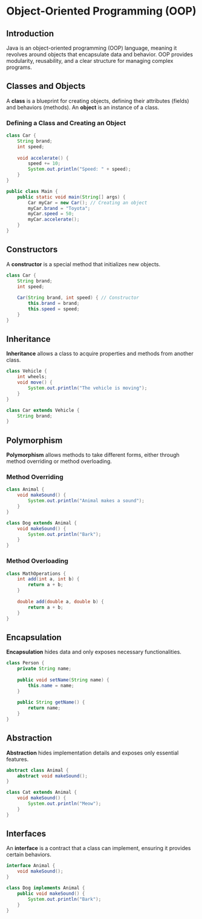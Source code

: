 # Object-Oriented Programming (OOP)

## Introduction
Java is an object-oriented programming (OOP) language, meaning it revolves around objects that encapsulate data and behavior. OOP provides modularity, reusability, and a clear structure for managing complex programs.

## Classes and Objects
A **class** is a blueprint for creating objects, defining their attributes (fields) and behaviors (methods). An **object** is an instance of a class.

### Defining a Class and Creating an Object
```java
class Car {
    String brand;
    int speed;
    
    void accelerate() {
        speed += 10;
        System.out.println("Speed: " + speed);
    }
}

public class Main {
    public static void main(String[] args) {
        Car myCar = new Car(); // Creating an object
        myCar.brand = "Toyota";
        myCar.speed = 50;
        myCar.accelerate();
    }
}
```

## Constructors
A **constructor** is a special method that initializes new objects.

```java
class Car {
    String brand;
    int speed;
    
    Car(String brand, int speed) { // Constructor
        this.brand = brand;
        this.speed = speed;
    }
}
```

## Inheritance
**Inheritance** allows a class to acquire properties and methods from another class.

```java
class Vehicle {
    int wheels;
    void move() {
        System.out.println("The vehicle is moving");
    }
}

class Car extends Vehicle {
    String brand;
}
```

## Polymorphism
**Polymorphism** allows methods to take different forms, either through method overriding or method overloading.

### Method Overriding
```java
class Animal {
    void makeSound() {
        System.out.println("Animal makes a sound");
    }
}

class Dog extends Animal {
    void makeSound() {
        System.out.println("Bark");
    }
}
```

### Method Overloading
```java
class MathOperations {
    int add(int a, int b) {
        return a + b;
    }
    
    double add(double a, double b) {
        return a + b;
    }
}
```

## Encapsulation
**Encapsulation** hides data and only exposes necessary functionalities.

```java
class Person {
    private String name;
    
    public void setName(String name) {
        this.name = name;
    }
    
    public String getName() {
        return name;
    }
}
```

## Abstraction
**Abstraction** hides implementation details and exposes only essential features.

```java
abstract class Animal {
    abstract void makeSound();
}

class Cat extends Animal {
    void makeSound() {
        System.out.println("Meow");
    }
}
```

## Interfaces
An **interface** is a contract that a class can implement, ensuring it provides certain behaviors.

```java
interface Animal {
    void makeSound();
}

class Dog implements Animal {
    public void makeSound() {
        System.out.println("Bark");
    }
}
```



